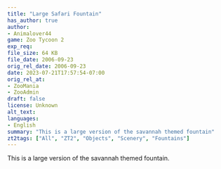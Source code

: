 ```yaml
---
title: "Large Safari Fountain"
has_author: true
author: 
- Animalover44
game: Zoo Tycoon 2
exp_req: 
file_size: 64 KB
file_date: 2006-09-23
orig_rel_date: 2006-09-23
date: 2023-07-21T17:57:54-07:00
orig_rel_at: 
- ZooMania
- ZooAdmin
draft: false
license: Unknown
alt_text: 
languages:
- English
summary: "This is a large version of the savannah themed fountain"
zt2tags: ["All", "ZT2", "Objects", "Scenery", "Fountains"]
---
```


This is a large version of the savannah themed fountain.